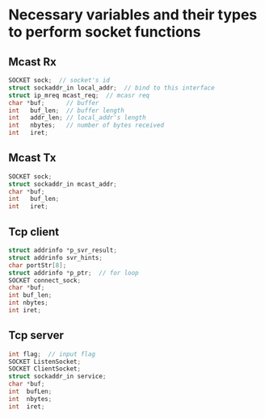# Necessary variables and their types to perform socket functions
## Mcast Rx
```cpp
SOCKET sock;  // socket's id
struct sockaddr_in local_addr;  // bind to this interface
struct ip_mreq mcast_req;  // mcasr req
char *buf;      // buffer
int   buf_len;  // buffer length
int   addr_len; // local_addr's length
int   nbytes;   // number of bytes received
int   iret;
```

## Mcast Tx
```cpp
SOCKET sock;
struct sockaddr_in mcast_addr;
char *buf;
int   buf_len;
int   iret;
```

## Tcp client
```cpp
struct addrinfo *p_svr_result;
struct addrinfo svr_hints;
char portStr[8];
struct addrinfo *p_ptr;  // for loop
SOCKET connect_sock;
char *buf;
int buf_len;
int nbytes;
int iret;
```

## Tcp server
```cpp
int flag;  // input flag
SOCKET ListenSocket;
SOCKET ClientSocket;
struct sockaddr_in service;
char *buf;
int  bufLen;
int  nbytes;
int  iret;
```